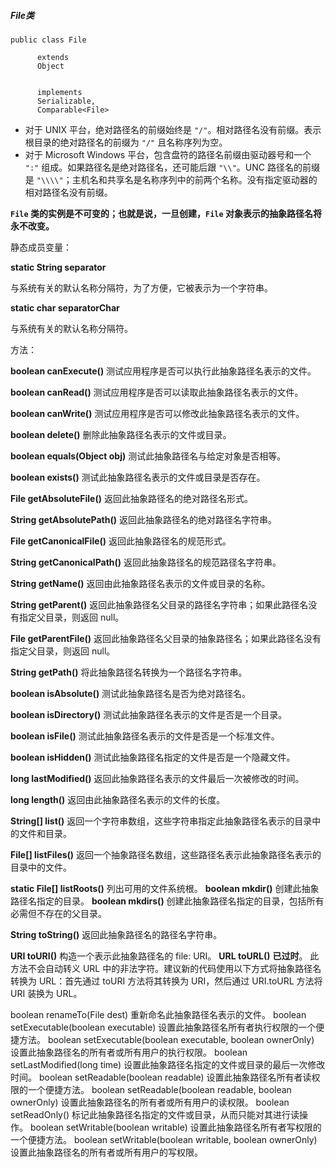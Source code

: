 ##### File类

```
public class File
     
      extends 
      Object
     
     
      implements 
      Serializable, 
      Comparable<File>
```
-  对于 UNIX 平台，绝对路径名的前缀始终是 `"/"`。相对路径名没有前缀。表示根目录的绝对路径名的前缀为 `"/"` 且名称序列为空。 
-  对于 Microsoft Windows 平台，包含盘符的路径名前缀由驱动器号和一个 `":"` 组成。如果路径名是绝对路径名，还可能后跟 `"\\"`。UNC 路径名的前缀是 `"\\\\"`；主机名和共享名是名称序列中的前两个名称。没有指定驱动器的相对路径名没有前缀。 

**`File` 类的实例是不可变的；也就是说，一旦创建，`File` 对象表示的抽象路径名将永不改变。** 

静态成员变量：

 **static   String 	separator**

  与系统有关的默认名称分隔符，为了方便，它被表示为一个字符串。

**static   char 	separatorChar**

  与系统有关的默认名称分隔符。

方法：

 **boolean 	canExecute()**
  测试应用程序是否可以执行此抽象路径名表示的文件。


 **boolean 	canRead()**
测试应用程序是否可以读取此抽象路径名表示的文件。


 **boolean 	canWrite()**
测试应用程序是否可以修改此抽象路径名表示的文件。


 **boolean 	delete()**
删除此抽象路径名表示的文件或目录。


 **boolean 	equals(Object obj)**
测试此抽象路径名与给定对象是否相等。


 **boolean 	exists()**
测试此抽象路径名表示的文件或目录是否存在。


 **File 	getAbsoluteFile()**
返回此抽象路径名的绝对路径名形式。


 **String 	getAbsolutePath()**
返回此抽象路径名的绝对路径名字符串。


 **File 	getCanonicalFile()**
返回此抽象路径名的规范形式。


 **String 	getCanonicalPath()**
返回此抽象路径名的规范路径名字符串。


 **String 	getName()**
返回由此抽象路径名表示的文件或目录的名称。
 

**String 	getParent()**
返回此抽象路径名父目录的路径名字符串；如果此路径名没有指定父目录，则返回 null。


 **File 	getParentFile()**
 返回此抽象路径名父目录的抽象路径名；如果此路径名没有指定父目录，则返回 null。


 **String 	getPath()**
 将此抽象路径名转换为一个路径名字符串。


 **boolean 	isAbsolute()**
测试此抽象路径名是否为绝对路径名。


 **boolean 	isDirectory()**
测试此抽象路径名表示的文件是否是一个目录。


 **boolean 	isFile()**
测试此抽象路径名表示的文件是否是一个标准文件。


 **boolean 	isHidden()**
测试此抽象路径名指定的文件是否是一个隐藏文件。


 **long 	lastModified()**
返回此抽象路径名表示的文件最后一次被修改的时间。


 **long 	length()**
返回由此抽象路径名表示的文件的长度。


 **String[] 	list()**
返回一个字符串数组，这些字符串指定此抽象路径名表示的目录中的文件和目录。



 **File[] 	listFiles()**
返回一个抽象路径名数组，这些路径名表示此抽象路径名表示的目录中的文件。

 
**static File[] 	listRoots()**
列出可用的文件系统根。
 **boolean 	mkdir()**
创建此抽象路径名指定的目录。
 **boolean 	mkdirs()**
创建此抽象路径名指定的目录，包括所有必需但不存在的父目录。

 **String 	toString()**
 返回此抽象路径名的路径名字符串。


 **URI 	toURI()**
构造一个表示此抽象路径名的 file: URI。
 **URL 	toURL()**
**已过时**。 此方法不会自动转义 URL 中的非法字符。建议新的代码使用以下方式将抽象路径名转换为 URL：首先通过 toURI 方法将其转换为 URI，然后通过 URI.toURL 方法将 URI 装换为 URL。



 boolean 	renameTo(File dest)
重新命名此抽象路径名表示的文件。
 boolean 	setExecutable(boolean executable)
设置此抽象路径名所有者执行权限的一个便捷方法。
 boolean 	setExecutable(boolean executable, boolean ownerOnly)
设置此抽象路径名的所有者或所有用户的执行权限。
 boolean 	setLastModified(long time)
设置此抽象路径名指定的文件或目录的最后一次修改时间。
 boolean 	setReadable(boolean readable)
设置此抽象路径名所有者读权限的一个便捷方法。
 boolean 	setReadable(boolean readable, boolean ownerOnly)
设置此抽象路径名的所有者或所有用户的读权限。
 boolean 	setReadOnly()
标记此抽象路径名指定的文件或目录，从而只能对其进行读操作。
 boolean 	setWritable(boolean writable)
设置此抽象路径名所有者写权限的一个便捷方法。
 boolean 	setWritable(boolean writable, boolean ownerOnly)
设置此抽象路径名的所有者或所有用户的写权限。







